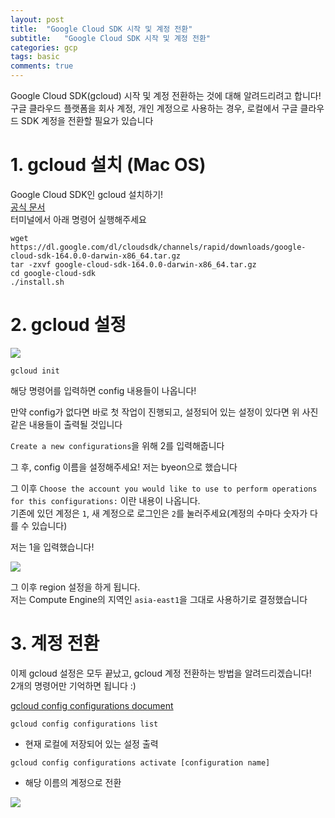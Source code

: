 ```yaml
---
layout: post
title:  "Google Cloud SDK 시작 및 계정 전환"
subtitle:   "Google Cloud SDK 시작 및 계정 전환"
categories: gcp
tags: basic
comments: true
---
```

Google Cloud SDK(gcloud) 시작 및 계정 전환하는 것에 대해 알려드리려고 합니다! 구글 클라우드 플랫폼을 회사 계정, 개인 계정으로 사용하는 경우, 로컬에서 구글 클라우드 SDK 계정을 전환할 필요가 있습니다  

# 1. gcloud 설치 (Mac OS)
Google Cloud SDK인 gcloud 설치하기!   
[공식 문서](https://cloud.google.com/sdk/docs/quickstarts)  
터미널에서 아래 명령어 실행해주세요

```
wget https://dl.google.com/dl/cloudsdk/channels/rapid/downloads/google-cloud-sdk-164.0.0-darwin-x86_64.tar.gz  
tar -zxvf google-cloud-sdk-164.0.0-darwin-x86_64.tar.gz
cd google-cloud-sdk
./install.sh
```

# 2. gcloud 설정

<img src="https://github.com/zzsza/TIL/raw/8ebd0fd156012110fd273c4c9150b00c2d84580c/Google_Cloud_Platform/img/config_1.png">

```
gcloud init
```
해당 명령어를 입력하면 config 내용들이 나옵니다!

만약 config가 없다면 바로 첫 작업이 진행되고, 설정되어 있는 설정이 있다면 위 사진같은 내용들이 출력될 것입니다

```Create a new configurations```을 위해 2를 입력해줍니다

그 후, config 이름을 설정해주세요! 저는 byeon으로 했습니다

그 이후 ```Choose the account you would like to use to perform operations for this configurations:``` 이란 내용이 나옵니다.  
기존에 있던 계정은 ```1```, 새 계정으로 로그인은 ```2```를 눌러주세요(계정의 수마다 숫자가 다를 수 있습니다)

저는 1을 입력했습니다!


<img src="https://github.com/zzsza/TIL/raw/8ebd0fd156012110fd273c4c9150b00c2d84580c/Google_Cloud_Platform/img/config_2.png">

그 이후 region 설정을 하게 됩니다.  
저는 Compute Engine의 지역인 ```asia-east1```을 그대로 사용하기로 결정했습니다  

# 3. 계정 전환
이제 gcloud 설정은 모두 끝났고, gcloud 계정 전환하는 방법을 알려드리겠습니다!  
2개의 명령어만 기억하면 됩니다 :)   

[gcloud config configurations document](https://cloud.google.com/sdk/gcloud/reference/config/configurations/)  

```gcloud config configurations list```
- 현재 로컬에 저장되어 있는 설정 출력

```gcloud config configurations activate [configuration name]```
- 해당 이름의 계정으로 전환

<img src="https://github.com/zzsza/TIL/raw/3eab6f99f34046d7bafd9ac42c1568f3278c5ec4/Google_Cloud_Platform/img/config_4.png">


